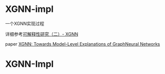 # XGNN-impl

一个XGNN实现过程

详细参考[可解释性研究（二）- XGNN](https://blog.csdn.net/qq_44370676/article/details/115872994)

paper [XGNN: Towards Model-Level Explanations of GraphNeural Networks](https://arxiv.org/abs/2006.02587)
# XGNN-Impl
